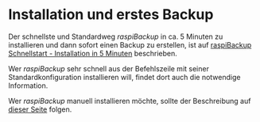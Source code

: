 # Installation und erstes Backup

Der schnellste und Standardweg *raspiBackup* in ca. 5 Minuten zu installieren und
dann sofort einen Backup zu erstellen, ist auf [raspiBackup Schnellstart - Installation in 5 Minuten](installation-in-5-minutes.md) beschrieben.

Wer *raspiBackup* sehr schnell aus der Befehlszeile mit seiner Standardkonfiguration installieren will, findet dort auch die notwendige
Information.

Wer *raspiBackup* manuell installieren möchte, sollte der Beschreibung auf [dieser Seite](manual-installation-and-configuration.md) folgen.

[.status]: rft
[.source]: https://linux-tips-and-tricks.de/de/raspibackup#installation
